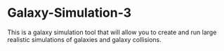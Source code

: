 # Galaxy-Simulation-3
This is a galaxy simulation tool that will allow you to create and run large realistic simulations of galaxies and galaxy collisions.
